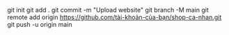 git init
git add .
git commit -m "Upload website"
git branch -M main
git remote add origin https://github.com/tài-khoản-của-bạn/shop-ca-nhan.git
git push -u origin main
